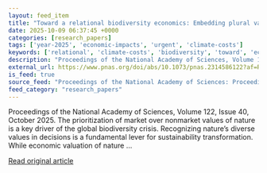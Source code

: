 ```yaml
---
layout: feed_item
title: "Toward a relational biodiversity economics: Embedding plural values for sustainability transformation"
date: 2025-10-09 06:37:45 +0000
categories: [research_papers]
tags: ['year-2025', 'economic-impacts', 'urgent', 'climate-costs']
keywords: ['relational', 'climate-costs', 'biodiversity', 'toward', 'economic-impacts', 'year-2025', 'urgent']
description: "Proceedings of the National Academy of Sciences, Volume 122, Issue 40, October 2025"
external_url: https://www.pnas.org/doi/abs/10.1073/pnas.2314586122?af=R
is_feed: true
source_feed: "Proceedings of the National Academy of Sciences: Proceedings of the National Academy of Sciences: Table of Contents"
feed_category: "research_papers"
---
```


Proceedings of the National Academy of Sciences, Volume 122, Issue 40, October 2025. The prioritization of market over nonmarket values of nature is a key driver of the global biodiversity crisis. Recognizing nature’s diverse values in decisions is a fundamental lever for sustainability transformation. While economic valuation of nature ...

[Read original article](https://www.pnas.org/doi/abs/10.1073/pnas.2314586122?af=R)
